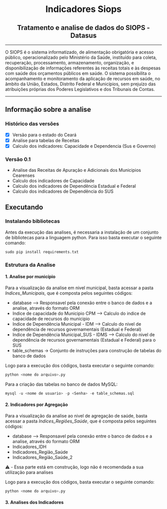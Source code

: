 <h1 align=center> Indicadores Siops</h1>
<h2 align=center> Tratamento e analise de dados do SIOPS - Datasus</h2>

--- 
O SIOPS é o sistema informatizado, de alimentação obrigatória e acesso público, operacionalizado pelo Ministério da Saúde, instituído para coleta, recuperação, processamento, armazenamento, organização, e disponibilização de informações referentes às receitas totais e às despesas com saúde dos orçamentos públicos em saúde. O sistema possibilita o acompanhamento e monitoramento da aplicação de recursos em saúde, no âmbito da  União, Estados, Distrito Federal e Municípios, sem prejuízo das atribuições próprias dos Poderes Legislativos e dos Tribunais de Contas.

---
## Informação sobre a analise

### Histórico das versões 

- [x] Versão para o estado do Ceará
- [x] Analise para tabelas de Receitas  
- [x] Calculo dos indicadores: Capacidade e Dependencia (Sus e Governo)
### Versão 0.1 

- Analise das Receitas de Apuração e Adicionais dos Municipios Cearenses 
- Calculo dos indicadores de Capacidade 
- Calculo dos indicadores de Dependência Estadual e Federal 
- Calculo dos indicadores de Dependência do SUS 


## Executando 

### Instalando bibliotecas 

Antes da execução das analises, é necessaria a instalação de um conjunto de bibliotecas para a linguagem python. Para isso basta executar o seguinte comando:

```python 
sudo pip install requirements.txt
```

### Estrutura da Analise

#### 1. Analise por município 

Para a visualização da analise em nivel municipal, basta acessar a pasta *Indices_Municipais*, que é composta pelos seguintes códigos:

- database --> Responsavel pela conexão entre o banco de dados e a analise, através do formato ORM
- Indice de capacidade do Municipio CPM --> Calculo do indice de capacidade de recursos do municipio 
- Indice de Dependência Municipal - IDM --> Calculo do nivel de dependência de recursos governamentais (Estadual e Federal)
- Indice de Dependência Municipal_SUS - IDMS --> Calculo do nivel de dependência de recursos governamentais (Estadual e Federal) para o SUS
- table_schemas -> Conjunto de instruções para construção de tabelas do banco de dados 

Logo para a execução dos códigos, basta executar o seguinte comando:

```python
python <nome do arquivo>.py 
```
Para a criação das tabelas no banco de dados MySQL:

```sql
mysql -u <nome de usuario> -p <Senha> -e table_schemas.sql
```

#### 2. Indicadores por Agregação

Para a visualização da analise ao nivel de agregação de saúde, basta acessar a pasta *Indices_Regiões_Saúde*, que é composta pelos seguintes códigos:

- database --> Responsavel pela conexão entre o banco de dados e a analise, através do formato ORM
- Indicadores_IDH
- Indicadores_Região_Saúde 
- Indicadores_Região_Saúde_2 

:warning: - Essa parte está em construção, logo não é recomendada a sua utilização para analises 


Logo para a execução dos códigos, basta executar o seguinte comando:

```python
python <nome do arquivo>.py 
```
#### 3. Analises dos Indicadores








